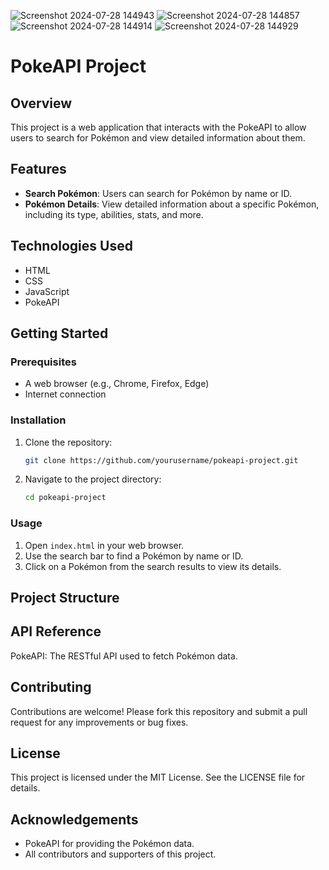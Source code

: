 ![Screenshot 2024-07-28 144943](https://github.com/user-attachments/assets/31600f8c-adbb-4ac6-852d-3f58be92a205)
![Screenshot 2024-07-28 144857](https://github.com/user-attachments/assets/ec01b669-c6a2-43e9-a038-12329dfa3792)
![Screenshot 2024-07-28 144914](https://github.com/user-attachments/assets/4cc75f59-dbfb-4403-9a9a-2e73775bd513)
![Screenshot 2024-07-28 144929](https://github.com/user-attachments/assets/8e2bbb84-e041-4a0f-a047-844f4029f865)

# PokeAPI Project

## Overview
This project is a web application that interacts with the PokeAPI to allow users to search for Pokémon and view detailed information about them.

## Features
- **Search Pokémon**: Users can search for Pokémon by name or ID.
- **Pokémon Details**: View detailed information about a specific Pokémon, including its type, abilities, stats, and more.

## Technologies Used
- HTML
- CSS
- JavaScript
- PokeAPI

## Getting Started

### Prerequisites
- A web browser (e.g., Chrome, Firefox, Edge)
- Internet connection

### Installation
1. Clone the repository:
    ```bash
    git clone https://github.com/yourusername/pokeapi-project.git
    ```
2. Navigate to the project directory:
    ```bash
    cd pokeapi-project
    ```

### Usage
1. Open `index.html` in your web browser.
2. Use the search bar to find a Pokémon by name or ID.
3. Click on a Pokémon from the search results to view its details.

## Project Structure

## API Reference
PokeAPI: The RESTful API used to fetch Pokémon data.

## Contributing
Contributions are welcome! Please fork this repository and submit a pull request for any improvements or bug fixes.

## License
This project is licensed under the MIT License. See the LICENSE file for details.

## Acknowledgements
- PokeAPI for providing the Pokémon data.
- All contributors and supporters of this project.


